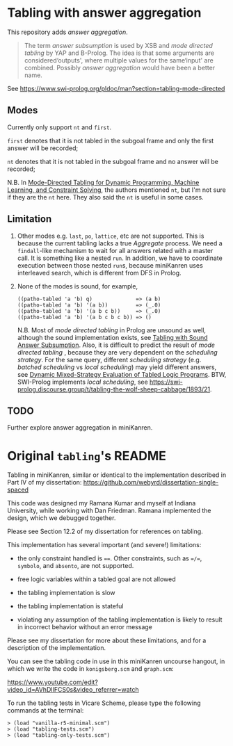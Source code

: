 # Tabling with answer aggregation

This repository adds *answer aggregation*.

> The  term *answer subsumption* is used by XSB and *mode directed  tabling* by YAP and B-Prolog. The idea is that some arguments are  considered‘outputs', where multiple values for the same‘input'  are combined. Possibly *answer aggregation* would have been a  better name.

See https://www.swi-prolog.org/pldoc/man?section=tabling-mode-directed



## Modes

Currently only support `nt` and `first`.

`first` denotes that it is not tabled in the subgoal frame and only the first answer will be recorded;

`nt` denotes that it is not tabled in the subgoal frame and no answer will be recorded;

N.B. In [Mode-Directed Tabling for Dynamic Programming, Machine Learning, and Constraint Solving](http://citeseerx.ist.psu.edu/viewdoc/summary?doi=10.1.1.225.4784), the authors mentioned `nt`, but I'm not sure if they are the `nt` here. They also said the `nt` is useful in some cases.



## Limitation

1. Other modes e.g. `last`, `po`, `lattice`, etc are not supported. This is because the current tabling lacks a true *Aggregate* process. We need a `findall`-like mechanism to wait for all answers related with a master call. It is something like a nested `run`. In addition, we have to coordinate execution between those nested `run`s, because miniKanren uses interleaved search, which is different from DFS in Prolog.

2. None of the modes is sound, for example,

   ```
   ((patho-tabled 'a 'b) q)              => (a b)
   ((patho-tabled 'a 'b) '(a b))         => (_.0)
   ((patho-tabled 'a 'b) '(a b c b))     => (_.0)
   ((patho-tabled 'a 'b) '(a b c b c b)) => ()
   ```

   N.B. Most of *mode directed tabling* in Prolog are unsound as well, although the sound implementation exists,  see [Tabling with Sound Answer Subsumption](https://arxiv.org/abs/1608.00787). Also, it is difficult to predict the result of *mode directed tabling* , because they are very dependent on the *scheduling strategy*. For the same query, different *scheduling strategy* (e.g. *batched scheduling* vs *local scheduling*) may yield different answers, see [Dynamic Mixed-Strategy Evaluation of Tabled Logic Programs](https://link.springer.com/chapter/10.1007/11562931_20). BTW, SWI-Prolog implements *local scheduling*, see https://swi-prolog.discourse.group/t/tabling-the-wolf-sheep-cabbage/1893/21.

   

## TODO

Further explore answer aggregation in miniKanren.



# Original `tabling`'s README

Tabling in miniKanren, similar or identical to the implementation described in Part IV of my dissertation: https://github.com/webyrd/dissertation-single-spaced

This code was designed my Ramana Kumar and myself at Indiana University, while working with Dan Friedman.  Ramana implemented the design, which we debugged together.

Please see Section 12.2 of my dissertation for references on tabling.

This implementation has several important (and severe!) limitations:

* the only constraint handled is `==`.  Other constraints, such as `=/=`, `symbolo`, and `absento`, are not supported.

* free logic variables within a tabled goal are not allowed

* the tabling implementation is slow

* the tabling implementation is stateful

* violating any assumption of the tabling implementation is likely to result in incorrect behavior without an error message

Please see my dissertation for more about these limitations, and for a description of the implementation.


You can see the tabling code in use in this miniKanren uncourse hangout, in which we write the code in `konigsberg.scm` and `graph.scm`:

https://www.youtube.com/edit?video_id=AVhDlIFCS0s&video_referrer=watch


To run the tabling tests in Vicare Scheme, please type the following commands at the terminal:

```
> (load "vanilla-r5-minimal.scm")
> (load "tabling-tests.scm")
> (load "tabling-only-tests.scm")
```
